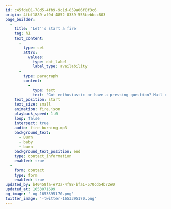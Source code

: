 ```yaml
---
id: c45fde01-78d5-4fb9-9c1d-859a06f0f3c6
origin: 4fbf1889-af9d-4852-8339-555bebbcc803
page_builder:
  -
    title: 'Let''s start a fire'
    tag: h1
    text_content:
      -
        type: set
        attrs:
          values:
            type: dot_label
            label_type: availability
      -
        type: paragraph
        content:
          -
            type: text
            text: 'Got enthusiastic or have a pressing question? Mail or call me, then you will hear from me! Be sure to follow me on Twitter, too, because that''s where you''ll find current, work-related news (or cynical tweets).'
    text_position: start
    text_size: small
    animation: fire.json
    playback_speed: 1.0
    loop: false
    intersect: true
    audio: fire-burning.mp3
    background_text:
      - Burn
      - baby
      - burn
    background_text_position: end
    type: contact_information
    enabled: true
  -
    form: contact
    type: form
    enabled: true
updated_by: b40458fa-e73a-4f88-bfa1-570cd54b72e0
updated_at: 1653071699
og_image: '-og-1653395170.png'
twitter_image: '-twitter-1653395170.png'
---
```


